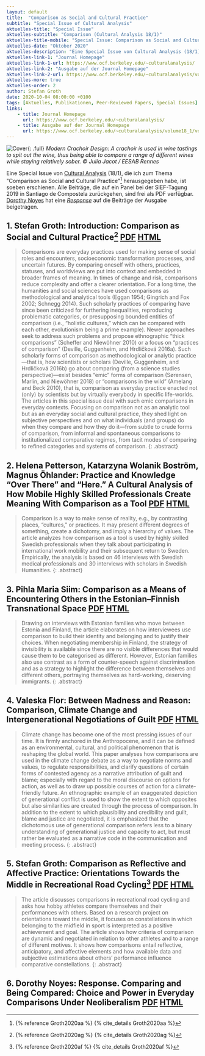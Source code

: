 ```yaml
---
layout: default
title:  "Comparison as Social and Cultural Practice"
subtitle: "Special Issue of Cultural Analysis"
aktuelles-title: "Special Issue"
aktuelles-subtitle: "Comparison (Cultural Analysis 18/1)"
aktuelles-title-mobile: "Special Issue: Comparison as Social and Cultural Practice"
aktuelles-date: "Oktober 2020"
aktuelles-description: "Eine Special Issue von Cultural Analysis (18/1), die ich zum Thema 'Comparison as Social and Cultural Practice' herausgegeben habe, ist soeben erschienen."
aktuelles-link-1: "Journal Homepage"
aktuelles-link-1-url: https://www.ocf.berkeley.edu/~culturalanalysis/
aktuelles-link-2: "Ausgabe auf der Journal Homepage"
aktuelles-link-2-url: https://www.ocf.berkeley.edu/~culturalanalysis/volume18_1/vol18_1_toc.html
aktuelles-more: true
aktuelles-order: 2
author: Stefan Groth
date: 2020-10-04 08:00:00 +0100
tags: [Aktuelles, Publikationen, Peer-Reviewed Papers, Special Issues]
links:
    - title: Journal Homepage
      url: https://www.ocf.berkeley.edu/~culturalanalysis/
    - title: Ausgabe auf der Journal Homepage
      url: https://www.ocf.berkeley.edu/~culturalanalysis/volume18_1/vol18_1_toc.html
---
```

![Cover](/assets/img/crachoirface.jpg "Crachoir"){: .full}
*Modern Crachoir Design: A crachoir is used in wine tastings to spit out the wine, thus being able to compare a range of different wines while staying relatively sober. © Julia Jacot / EESAB Rennes*

Eine Special Issue von [Cultural Analysis](https://www.ocf.berkeley.edu/~culturalanalysis/) (18/1), die ich zum Thema "Comparison as Social and Cultural Practice"[^1] herausgegeben habe, ist soeben erschienen. Alle Beiträge, die auf ein Panel bei der SIEF-Tagung 2019 in Santiago de Compostela zurückgehen, sind frei als PDF verfügbar. [Dorothy Noyes](https://cfs.osu.edu/people/noyes.10) hat eine [*Response*](https://www.ocf.berkeley.edu/~culturalanalysis/volume18_1/vol18_1_Noyes.html) auf die Beiträge der Ausgabe beigetragen.

## 1. Stefan Groth: Introduction: Comparison as Social and Cultural Practice[^2] <a href="https://www.ocf.berkeley.edu/~culturalanalysis/volume18_1/pdf/Introduction.pdf" class="pdf-l">PDF</a> <a href="https://www.ocf.berkeley.edu/~culturalanalysis/volume18_1/vol18_1_Introduction.html" class="pdf-l">HTML</a>
> Comparisons are everyday practices used for making sense of social roles and encounters, socioeconomic transformation processes, and uncertain futures. By comparing oneself with others, practices, statuses, and worldviews are put into context and embedded in broader frames of meaning. In times of change and risk, comparisons reduce complexity and offer a clearer orientation. For a long time, the humanities and social sciences have used comparisons as methodological and analytical tools (Eggan 1954; Gingrich and Fox 2002; Schnegg 2014). Such scholarly practices of comparing have since been criticized for furthering inequalities, reproducing problematic categories, or presupposing bounded entities of comparison (i.e., “holistic cultures,” which can be compared with each other, evolutionism being a prime example). Newer approaches seek to address such problems and propose ethnographic “thick comparisons” (Scheffer and Niewöhner 2010) or a focus on “practices of comparison” (Deville, Guggenheim, and Hrdličková 2016a). Such scholarly forms of comparison as methodological or analytic practice—that is, how scientists or scholars (Deville, Guggenheim, and Hrdličková 2016b) go about comparing (from a science studies perspective)—exist besides “emic” forms of comparison (Sørensen, Marlin, and Niewöhner 2018) or “comparisons in the wild” (Amelang and Beck 2010), that is, comparison as everyday practice enacted not (only) by scientists but by virtually everybody in specific life-worlds. The articles in this special issue deal with such emic comparisons in everyday contexts. Focusing on comparison not as an analytic tool but as an everyday social and cultural practice, they shed light on subjective perspectives and on what individuals (and groups) do when they compare and how they do it—from subtle to crude forms of comparison, from informal and spontaneous comparisons to institutionalized comparative regimes, from tacit modes of comparing to refined categories and systems of comparison.
{: .abstract}

## 2. Helena Petterson, Katarzyna Wolanik Boström, Magnus Öhlander: Practice and Knowledge “Over There” and “Here.” A Cultural Analysis of How Mobile Highly Skilled Professionals Create Meaning With Comparison as a Tool <a href="https://www.ocf.berkeley.edu/~culturalanalysis/volume18_1/pdf/PetterssonBostromOhlander.pdf" class="pdf-l">PDF</a> <a href="https://www.ocf.berkeley.edu/~culturalanalysis/volume18_1/vol18_1_PetterssonBostromOhlander.html" class="pdf-l">HTML</a>
> Comparison is a way to make sense of reality, e.g., by contrasting places, “cultures,” or practices. It may present different degrees of something, create a dichotomy, and imply a hierarchy of values. The article analyzes how comparison as a tool is used by highly skilled Swedish professionals when they talk about participating in international work mobility and their subsequent return to Sweden. Empirically, the analysis is based on 46 interviews with Swedish medical professionals and 30 interviews with scholars in Swedish Humanities. 
{: .abstract}

## 3. Pihla Maria Siim: Comparison as a Means of Encountering Others in the Estonian–Finnish Transnational Space <a href="https://www.ocf.berkeley.edu/~culturalanalysis/volume18_1/pdf/Siim.pdf" class="pdf-l">PDF</a> <a href="https://www.ocf.berkeley.edu/~culturalanalysis/volume18_1/vol18_1_Siim.html" class="pdf-l">HTML</a>
> Drawing on interviews with Estonian families who move between Estonia and Finland, the article elaborates on how interviewees use comparison to build their identity and belonging and to justify their choices. When negotiating membership in Finland, the strategy of invisibility is available since there are no visible differences that would cause them to be categorised as different. However, Estonian families also use contrast as a form of counter-speech against discrimination and as a strategy to highlight the difference between themselves and different others, portraying themselves as hard-working, deserving immigrants.
{: .abstract}

## 4. Valeska Flor: Between Madness and Reason: Comparison, Climate Change and Intergenerational Negotiations of Guilt <a href="https://www.ocf.berkeley.edu/~culturalanalysis/volume18_1/pdf/Flor.pdf" class="pdf-l">PDF</a> <a href="https://www.ocf.berkeley.edu/~culturalanalysis/volume18_1/vol18_1_Flor.html" class="pdf-l">HTML</a>
> Climate change has become one of the most pressing issues of our time. It is firmly anchored in the Anthropocene, and it can be defined as an environmental, cultural, and political phenomenon that is reshaping the global world. This paper analyses how comparisons are used in the climate change debate as a way to negotiate norms and values, to regulate responsibilities, and clarify questions of certain forms of contested agency as a narrative attribution of guilt and blame; especially with regard to the moral discourse on options for action, as well as to draw up possible courses of action for a climate-friendly future. An ethnographic example of an exaggerated depiction of generational conflict is used to show the extent to which opposites but also similarities are created through the process of comparison. In addition to the extent to which plausibility and credibility and guilt, blame and justice are negotiated, it is emphasized that the dichotomous use of generational comparison refers less to a binary understanding of generational justice and capacity to act, but must rather be evaluated as a narrative code in the communication and meeting process. 
{: .abstract}

## 5. Stefan Groth: Comparison as Reflective and Affective Practice: Orientations Towards the Middle in Recreational Road Cycling[^3] <a href="https://www.ocf.berkeley.edu/~culturalanalysis/volume18_1/pdf/Groth.pdf" class="pdf-l">PDF</a> <a href="https://www.ocf.berkeley.edu/~culturalanalysis/volume18_1/vol18_1_Groth.html" class="pdf-l">HTML</a>
> The article discusses comparisons in recreational road cycling and asks how hobby athletes compare themselves and their performances with others. Based on a research project on orientations toward the middle, it focuses on constellations in which belonging to the midfield in sport is interpreted as a positive achievement and goal. The article shows how criteria of comparison are dynamic and negotiated in relation to other athletes and to a range of different motives. It shows how comparisons entail reflective, anticipatory, and affective elements and how available data and subjective estimations about others’ performance influence comparative constellations.
{: .abstract}

## 6. Dorothy Noyes: Response. Comparing and Being Compared: Choice and Power in Everyday Comparisons Under Neoliberalism <a href="https://www.ocf.berkeley.edu/~culturalanalysis/volume18_1/pdf/Noyes.pdf" class="pdf-l">PDF</a> <a href="https://www.ocf.berkeley.edu/~culturalanalysis/volume18_1/vol18_1_Noyes.html" class="pdf-l">HTML</a>

[^1]: {% reference Groth2020aa %} {% cite_details Groth2020aa %}
[^2]: {% reference Groth2020ag %} {% cite_details Groth2020ag %}
[^3]: {% reference Groth2020af %} {% cite_details Groth2020af %}